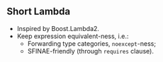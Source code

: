## Short Lambda

- Inspired by Boost.Lambda2.
- Keep expression equivalent-ness, i.e.:
  - Forwarding type categories, `noexcept`-ness;
  - SFINAE-friendly (through `requires` clause).
